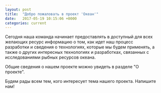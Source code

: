 ```yaml
---
layout: post
title:  "Добро пожаловать в проект 'Океан'"
date:   2017-05-19 10:15:06 +0000
categories: current
---
```

Сегодня наша команда начинает предоставлять в доступный для всех желающих ресурс информацию о том, как идет наш процесс разработки и сведения о технологиях, которые мы будем применять, а также о других интересных технологиях и разработках, связанных с исследованиями рыбных ресурсов океана.

Общие сведения о нашем проекте можно увидеть в разделе "О проекте".

Будем рады всем тем, кого интересует тема нашего проекта. Напишите нам!
